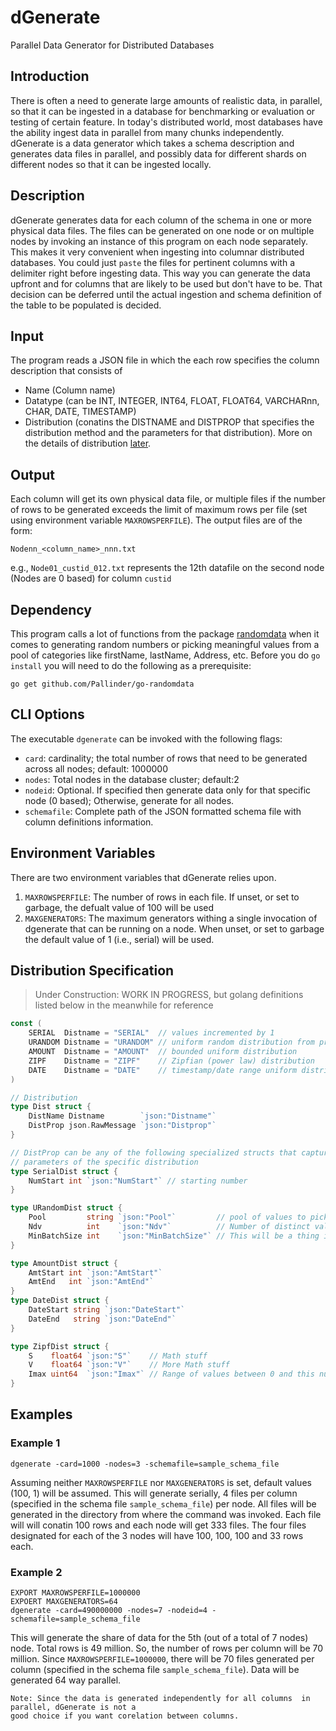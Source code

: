 # dGenerate
Parallel Data Generator for Distributed Databases

## Introduction

There is often a need to generate large amounts of realistic data, in parallel, so that it can be ingested in a database
for benchmarking or evaluation or testing of certain feature. In today's distributed world, most databases have the ability 
ingest data in parallel from many chunks independently. dGenerate is a data generator which takes a schema description and 
generates data files in parallel, and possibly data for different shards on different nodes so that it can be ingested locally.

## Description

dGenerate generates data for each column of the schema in one or more physical data files. The files can be generated on
one node or on multiple nodes by invoking an instance of this program on each node separately. This makes it very convenient 
when ingesting into columnar distributed databases. You could just `paste` the files for pertinent columns with a delimiter
right before ingesting data. This way you can generate the data upfront and for columns that are likely to be used but don't 
have to be. That decision can be deferred until the actual ingestion and schema definition of the table to be populated 
is decided.

## Input

The program reads a JSON file in which the each row specifies the column description that consists of 

* Name (Column name)
* Datatype (can be INT, INTEGER, INT64, FLOAT, FLOAT64, VARCHARnn, CHAR, DATE, TIMESTAMP)
* Distribution (conatins the DISTNAME and DISTPROP that specifies the distribution method and the parameters for 
that distribution). More on the details of distribution [later](#distribution-specification).

## Output

Each column will get its own physical data file, or multiple files if the number of rows to be generated exceeds the 
limit of maximum rows per file (set using environment variable `MAXROWSPERFILE`). The output files are of the form:

`Nodenn_<column_name>_nnn.txt`

e.g., `Node01_custid_012.txt` represents the 12th datafile on the second node (Nodes are 0 based) for column `custid`

## Dependency

This program calls a lot of functions from the package [randomdata](https://github.com/Pallinder/go-randomdata) when it 
comes to generating random numbers or picking meaningful values from a pool of categories like firstName, lastName, Address, 
etc.
Before you do `go install` you will need to do the following as a prerequisite:

```go get github.com/Pallinder/go-randomdata```



## CLI Options

The executable `dgenerate` can be invoked with the following flags:
* `card`: cardinality; the total number of rows that need to be generated across all nodes; default: 1000000
* `nodes`: Total nodes in the database cluster; default:2
* `nodeid`: Optional. If specified then generate data only for that specific node (0 based); Otherwise, generate for all nodes.
* `schemafile`: Complete path of the JSON formatted schema file with column definitions information.

## Environment Variables

There are two environment variables that dGenerate relies upon.
1. `MAXROWSPERFILE`:  The number of rows in each file. If unset, or set to garbage, the defualt value of 100 will be used
2. `MAXGENERATORS`:  The maximum generators withing a single invocation of dgenerate that can be running on a node. When unset,
or set to garbage the default value of 1 (i.e., serial) will be used.

## Distribution Specification
>Under Construction: WORK IN PROGRESS, but golang definitions listed below in the meanwhile for reference
```go
const (
	SERIAL  Distname = "SERIAL"  // values incremented by 1
	URANDOM Distname = "URANDOM" // uniform random distribution from predefined pools
	AMOUNT  Distname = "AMOUNT"  // bounded uniform distribution
	ZIPF    Distname = "ZIPF"    // Zipfian (power law) distribution
	DATE    Distname = "DATE"    // timestamp/date range uniform distribution
)

// Distribution
type Dist struct {
	DistName Distname        `json:"Distname"`
	DistProp json.RawMessage `json:"Distprop"`
}

// DistProp can be any of the following specialized structs that capture the
// parameters of the specific distribution
type SerialDist struct {
	NumStart int `json:"NumStart"` // starting number
}

type URandomDist struct {
	Pool         string `json:"Pool"`         // pool of values to pick from https://github.com/Pallinder/go-randomdata
	Ndv          int    `json:"Ndv"`          // Number of distinct values (best effort)
	MinBatchSize int    `json:"MinBatchSize"` // This will be a thing in the future
}

type AmountDist struct {
	AmtStart int `json:"AmtStart"`
	AmtEnd   int `json:"AmtEnd"`
}
type DateDist struct {
	DateStart string `json:"DateStart"`
	DateEnd   string `json:"DateEnd"`
}

type ZipfDist struct {
	S    float64 `json:"S"`    // Math stuff
	V    float64 `json:"V"`    // More Math stuff
	Imax uint64  `json:"Imax"` // Range of values between 0 and this number
}
```

## Examples

### Example 1

```Shell
dgenerate -card=1000 -nodes=3 -schemafile=sample_schema_file
```
Assuming neither `MAXROWSPERFILE` nor `MAXGENERATORS` is set, default values (100, 1) will be assumed. 
This will generate serially, 4 files per column (specified in the schema file `sample_schema_file`) per node. All files
will be generated in the directory from where the command was invoked. Each file will 
will conatin 100 rows and each node will get 333 files. The four files designated for each of the 3 nodes 
will have 100, 100, 100 and 33 rows each.

### Example 2

```Shell
EXPORT MAXROWSPERFILE=1000000
EXPOERT MAXGENERATORS=64
dgenerate -card=490000000 -nodes=7 -nodeid=4 -schemafile=sample_schema_file
```
This will generate the share of data for the 5th (out of a total of 7 nodes) node. Total rows is 49 million. So, 
the number of rows per column will be 70 million. Since `MAXROWSPERFILE=1000000`, there will be 70 files generated per 
column (specified in the schema file `sample_schema_file`). Data will be generated 64 way parallel.


```
Note: Since the data is generated independently for all columns  in parallel, dGenerate is not a 
good choice if you want corelation between columns.
```

